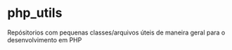 # php_utils

Repósitorios com pequenas classes/arquivos úteis de maneira geral para o desenvolvimento em PHP
